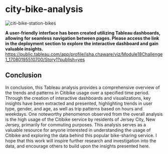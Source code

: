 # city-bike-analysis
![citi-bike-station-bikes](https://github.com/cisha710/city-bike-analysis/assets/143370584/1e488ce2-fcc7-40a2-9bcd-7fcec2b4e229)

**A user-friendly interface has been created utilizing Tableau dashboards, allowing for seamless navigation between pages. Please access the link in the deployment section to explore the interactive dashboard and gain valuable insights.**
https://public.tableau.com/app/profile/isha.chaware/viz/Module18Challenge1_17080195510700/Story1?publish=yes 


## Conclusion
In conclusion, this Tableau analysis provides a comprehensive overview of the trends and patterns in Citibike usage over a specified time period. Through the creation of interactive dashboards and visualizations, key insights have been extracted and presented, highlighting trends in user type, gender, and age, as well as trip patterns based on hours and weekdays. One noteworthy phenomenon observed from the overall analysis is the high usage of the Citibike service by residents of Jersey City, New Jersey, primarily for commuting purposes. This analysis serves as a valuable resource for anyone interested in understanding the usage of Citibike and exploring the data behind this popular bike-sharing service. I hope that this work will inspire further research and investigation into the data, and encourage others to build upon the insights presented here.
